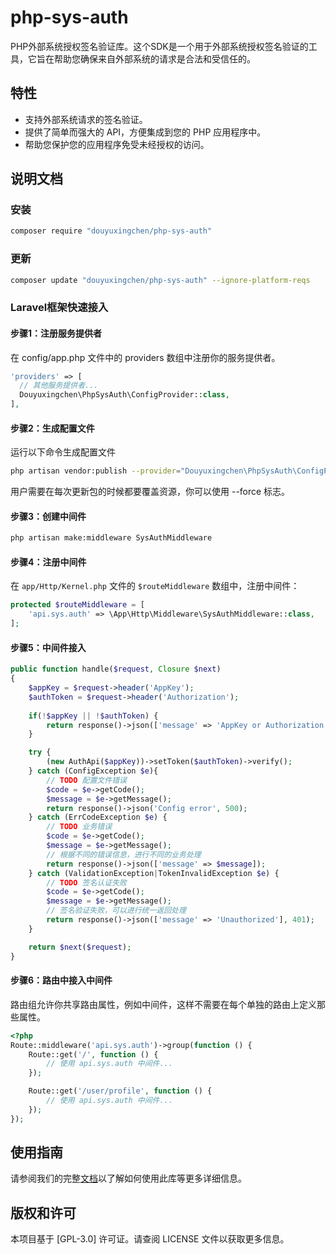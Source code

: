 # php-sys-auth  
PHP外部系统授权签名验证库。这个SDK是一个用于外部系统授权签名验证的工具，它旨在帮助您确保来自外部系统的请求是合法和受信任的。

## 特性
- 支持外部系统请求的签名验证。
- 提供了简单而强大的 API，方便集成到您的 PHP 应用程序中。
- 帮助您保护您的应用程序免受未经授权的访问。

## 说明文档

### 安装 
```bash
composer require "douyuxingchen/php-sys-auth"
```

### 更新
```bash
composer update "douyuxingchen/php-sys-auth" --ignore-platform-reqs
```

### Laravel框架快速接入

#### 步骤1：注册服务提供者
在 config/app.php 文件中的 providers 数组中注册你的服务提供者。
```php
'providers' => [
  // 其他服务提供者...
  Douyuxingchen\PhpSysAuth\ConfigProvider::class,
],
```

#### 步骤2：生成配置文件
运行以下命令生成配置文件
```bash
php artisan vendor:publish --provider="Douyuxingchen\PhpSysAuth\ConfigProvider"
```
用户需要在每次更新包的时候都要覆盖资源，你可以使用 --force 标志。

#### 步骤3：创建中间件
```bash
php artisan make:middleware SysAuthMiddleware
```

#### 步骤4：注册中间件

在 `app/Http/Kernel.php` 文件的 `$routeMiddleware` 数组中，注册中间件：

```php
protected $routeMiddleware = [
    'api.sys.auth' => \App\Http\Middleware\SysAuthMiddleware::class,
];
```

#### 步骤5：中间件接入
```php
public function handle($request, Closure $next)
{
    $appKey = $request->header('AppKey');
    $authToken = $request->header('Authorization');
    
    if(!$appKey || !$authToken) {
        return response()->json(['message' => 'AppKey or Authorization not found'], 400);
    }

    try {
        (new AuthApi($appKey))->setToken($authToken)->verify();
    } catch (ConfigException $e){
        // TODO 配置文件错误
        $code = $e->getCode();
        $message = $e->getMessage();
        return response()->json('Config error', 500);
    } catch (ErrCodeException $e) {
        // TODO 业务错误
        $code = $e->getCode();
        $message = $e->getMessage();
        // 根据不同的错误信息，进行不同的业务处理
        return response()->json(['message' => $message]);
    } catch (ValidationException|TokenInvalidException $e) {
        // TODO 签名认证失败
        $code = $e->getCode();
        $message = $e->getMessage();
        // 签名验证失败，可以进行统一返回处理
        return response()->json(['message' => 'Unauthorized'], 401);
    }

    return $next($request);
}
```

#### 步骤6：路由中接入中间件
路由组允许你共享路由属性，例如中间件，这样不需要在每个单独的路由上定义那些属性。
```php
<?php
Route::middleware('api.sys.auth')->group(function () {
    Route::get('/', function () {
        // 使用 api.sys.auth 中间件...
    });

    Route::get('/user/profile', function () {
        // 使用 api.sys.auth 中间件...
    });
});
```

## 使用指南
请参阅我们的完整[文档](docs)以了解如何使用此库等更多详细信息。

## 版权和许可
本项目基于 [GPL-3.0] 许可证。请查阅 LICENSE 文件以获取更多信息。
